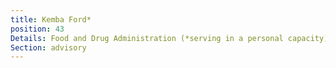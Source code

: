 ```yaml
---
title: Kemba Ford*
position: 43
Details: Food and Drug Administration (*serving in a personal capacity)
Section: advisory
---
```


